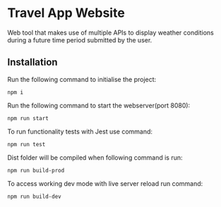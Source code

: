 # Travel App Website

Web tool that makes use of multiple APIs to display weather conditions during a future time period submitted by the user.

## Installation

Run the following command to initialise the project:

```
npm i
```

Run the following command to start the webserver(port 8080):

```
npm run start
```

To run functionality tests with Jest use command:

```
npm run test
```

Dist folder will be compiled when following command is run:

```
npm run build-prod
```

To access working dev mode with live server reload run command:

```
npm run build-dev
```
